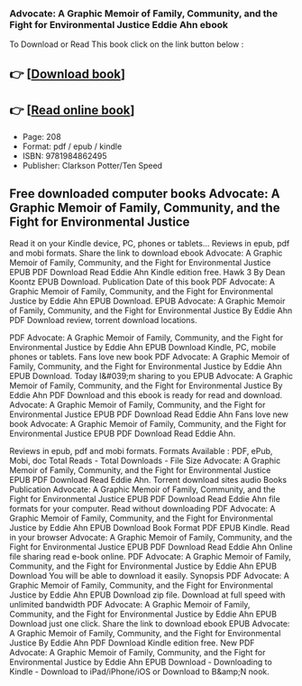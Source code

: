 ### Advocate: A Graphic Memoir of Family, Community, and the Fight for Environmental Justice Eddie Ahn ebook

To Download or Read This book click on the link button below :

## 👉  [**[Download book](http://filesbooks.info/download.php?group=book&from=github.com&id=706677&lnk=1066 "Download book")**]

## 👉  [**[Read online book](http://filesbooks.info/download.php?group=book&from=github.com&id=706677&lnk=1066 "Read online book")**]


* Page: 208
* Format: pdf / epub / kindle
* ISBN: 9781984862495
* Publisher: Clarkson Potter/Ten Speed



## Free downloaded computer books Advocate: A Graphic Memoir of Family, Community, and the Fight for Environmental Justice 


Read it on your Kindle device, PC, phones or tablets... Reviews in epub, pdf and mobi formats. Share the link to download ebook Advocate: A Graphic Memoir of Family, Community, and the Fight for Environmental Justice EPUB PDF Download Read Eddie Ahn Kindle edition free. Hawk 3 By Dean Koontz EPUB Download. Publication Date of this book PDF Advocate: A Graphic Memoir of Family, Community, and the Fight for Environmental Justice by Eddie Ahn EPUB Download. EPUB Advocate: A Graphic Memoir of Family, Community, and the Fight for Environmental Justice By Eddie Ahn PDF Download review, torrent download locations.

PDF Advocate: A Graphic Memoir of Family, Community, and the Fight for Environmental Justice by Eddie Ahn EPUB Download Kindle, PC, mobile phones or tablets. Fans love new book PDF Advocate: A Graphic Memoir of Family, Community, and the Fight for Environmental Justice by Eddie Ahn EPUB Download. Today I&amp;#039;m sharing to you EPUB Advocate: A Graphic Memoir of Family, Community, and the Fight for Environmental Justice By Eddie Ahn PDF Download and this ebook is ready for read and download. Advocate: A Graphic Memoir of Family, Community, and the Fight for Environmental Justice EPUB PDF Download Read Eddie Ahn Fans love new book Advocate: A Graphic Memoir of Family, Community, and the Fight for Environmental Justice EPUB PDF Download Read Eddie Ahn.

Reviews in epub, pdf and mobi formats. Formats Available : PDF, ePub, Mobi, doc Total Reads - Total Downloads - File Size Advocate: A Graphic Memoir of Family, Community, and the Fight for Environmental Justice EPUB PDF Download Read Eddie Ahn. Torrent download sites audio Books Publication Advocate: A Graphic Memoir of Family, Community, and the Fight for Environmental Justice EPUB PDF Download Read Eddie Ahn file formats for your computer. Read without downloading PDF Advocate: A Graphic Memoir of Family, Community, and the Fight for Environmental Justice by Eddie Ahn EPUB Download Book Format PDF EPUB Kindle. Read in your browser Advocate: A Graphic Memoir of Family, Community, and the Fight for Environmental Justice EPUB PDF Download Read Eddie Ahn Online file sharing read e-book online. PDF Advocate: A Graphic Memoir of Family, Community, and the Fight for Environmental Justice by Eddie Ahn EPUB Download You will be able to download it easily. Synopsis PDF Advocate: A Graphic Memoir of Family, Community, and the Fight for Environmental Justice by Eddie Ahn EPUB Download zip file. Download at full speed with unlimited bandwidth PDF Advocate: A Graphic Memoir of Family, Community, and the Fight for Environmental Justice by Eddie Ahn EPUB Download just one click. Share the link to download ebook EPUB Advocate: A Graphic Memoir of Family, Community, and the Fight for Environmental Justice By Eddie Ahn PDF Download Kindle edition free. New PDF Advocate: A Graphic Memoir of Family, Community, and the Fight for Environmental Justice by Eddie Ahn EPUB Download - Downloading to Kindle - Download to iPad/iPhone/iOS or Download to B&amp;amp;N nook.





